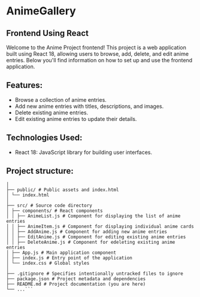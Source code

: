 # AnimeGallery 
  ## Frontend Using React 
  

Welcome to the Anime Project frontend! This project is a web application built using React 18, allowing users to browse, add, delete, and edit anime entries. Below you'll find information on how to set up and use the frontend application.

## Features:

- Browse a collection of anime entries.
- Add new anime entries with titles, descriptions, and images.
- Delete existing anime entries.
- Edit existing anime entries to update their details.

## Technologies Used:

- React 18: JavaScript library for building user interfaces.

## Project structure:
```anime-project-frontend/
│
├── public/ # Public assets and index.html
│ └── index.html
│
├── src/ # Source code directory
│ ├── components/ # React components
│ │ ├── AnimeList.js # Component for displaying the list of anime entries
│ │ ├── AnimeItem.js # Component for displaying individual anime cards
│ │ ├── AddAnime.js # Component for adding new anime entries
│ │ ├── EditAnime.js # Component for editing existing anime entries
│ │ ├── DeleteAnime.js # Component for edeleting existing anime entries
│ ├── App.js # Main application component
│ ├── index.js # Entry point of the application
│ └── index.css # Global styles
│
├── .gitignore # Specifies intentionally untracked files to ignore
├── package.json # Project metadata and dependencies
├── README.md # Project documentation (you are here)
└── ...```
